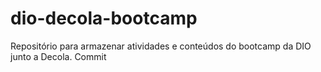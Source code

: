 # dio-decola-bootcamp
Repositório para armazenar atividades e conteúdos do bootcamp da DIO junto a Decola.
Commit
